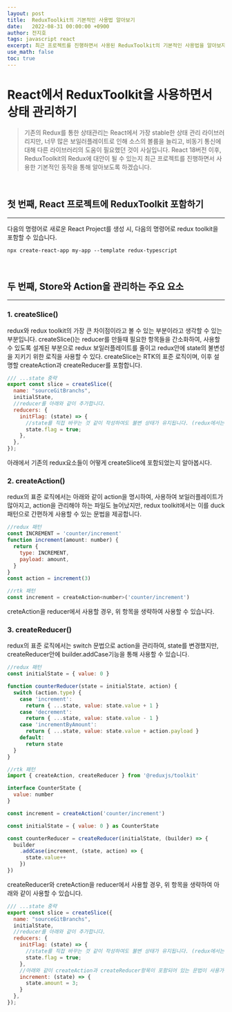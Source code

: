 ```yaml
---
layout: post
title:  ReduxToolkit의 기본적인 사용법 알아보기
date:   2022-08-31 00:00:00 +0900
author: 전지호
tags: javascript react
excerpt: 최근 프로젝트를 진행하면서 사용된 ReduxToolkit의 기본적인 사용법을 알아보자.
use_math: false
toc: true
---
```



# React에서 ReduxToolkit을 사용하면서 상태 관리하기

> 기존의 Redux를 통한 상태관리는 React에서 가장 stable한 상태 관리 라이브러리지만, 너무 많은 보일러플레이트로 인해 소스의 볼륨을 늘리고, 비동기 통신에 대해 다른 라이브러리의 도움이 필요했던 것이 사실입니다.
React 18버전 이후, ReduxToolkit의 Redux에 대안이 될 수 있는지 최근 프로젝트를 진행하면서 사용한 기본적인 동작을 통해 알아보도록 하겠습니다.

<br/>

## 첫 번째, React 프로젝트에 ReduxToolkit 포함하기

<hr/>

다음의 명령어로 새로운 React Project를 생성 시, 다음의 명령어로 redux toolkit을 포함할 수 있습니다. 

``` shell
npx create-react-app my-app --template redux-typescript
```
<br/>

## 두 번째, Store와 Action을 관리하는 주요 요소

<hr/>

### 1. createSlice()

redux와 redux toolkit의 가장 큰 차이점이라고 볼 수 있는 부분이라고 생각할 수 있는 부분입니다.
createSlice()는 reducer를 만들때 필요한 항목들을 간소화하여, 사용할 수 있도록 설계된 부분으로
redux 보일러플레이트를 줄이고 redux안에 state의 불변성을 지키기 위한 로직을 사용할 수 있다.
createSlice는 RTK의 표준 로직이며, 이후 설명할 createAction과 createReducer를 포함합니다.

``` javascript
/// ...state 중략
export const slice = createSlice({
  name: "sourceGitBranchs",
  initialState,
  //reducer를 아래와 같이 추가합니다.
  reducers: {
    initFlag: (state) => {
      //state를 직접 바꾸는 것 같이 작성하여도 불변 상태가 유지됩니다. (redux에서는 ...operator를 통해 불변 상태 유지)
      state.flag = true;
    },
  },
});
```

아래에서 기존의 redux요소들이 어떻게 createSlice에 포함되었는지 알아봅시다.

### 2. createAction()
redux의 표준 로직에서는 아래와 같이 action을 명시하여, 사용하여 보일러플레이트가 많아지고, action을 관리해야 하는 파일도 늘어났지만,
redux toolkit에서는 이를 duck패턴으로 간편하게 사용할 수 있는 문법을 제공합니다.

``` javascript
//redux 패턴
const INCREMENT = 'counter/increment'
function increment(amount: number) {
  return {
    type: INCREMENT,
    payload: amount,
  }
}
const action = increment(3)

//rtk 패턴
const increment = createAction<number>('counter/increment')
```

creteAction을 reducer에서 사용할 경우, 위 항목을 생략하여 사용할 수 있습니다.


### 3. createReducer()
redux의 표준 로직에서는 switch 문법으로 action을 관리하여, state를 변경했지만, createReducer안에 builder.addCase기능을 통해 사용할 수 있습니다.

``` javascript
//redux 패턴
const initialState = { value: 0 }

function counterReducer(state = initialState, action) {
  switch (action.type) {
    case 'increment':
      return { ...state, value: state.value + 1 }
    case 'decrement':
      return { ...state, value: state.value - 1 }
    case 'incrementByAmount':
      return { ...state, value: state.value + action.payload }
    default:
      return state
  }
}

//rtk 패턴
import { createAction, createReducer } from '@reduxjs/toolkit'

interface CounterState {
  value: number
}

const increment = createAction('counter/increment')

const initialState = { value: 0 } as CounterState

const counterReducer = createReducer(initialState, (builder) => {
  builder
    .addCase(increment, (state, action) => {
      state.value++
    })
})
```

createReducer와 creteAction을 reducer에서 사용할 경우, 위 항목을 생략하여 아래와 같이 사용할 수 있습니다.

``` javascript
/// ...state 중략
export const slice = createSlice({
  name: "sourceGitBranchs",
  initialState,
  //reducer를 아래와 같이 추가합니다.
  reducers: {
    initFlag: (state) => {
      //state를 직접 바꾸는 것 같이 작성하여도 불변 상태가 유지됩니다. (redux에서는 ...operator를 통해 불변 상태 유지)
      state.flag = true;
    },
    //아래와 같이 createAction과 createReducer항목이 포함되어 있는 문법이 사용가능해 정말 많은 보일러플레이트가 생략됩니다.
    increment: (state) => {
      state.amount = 3;
    }
  },
});
```